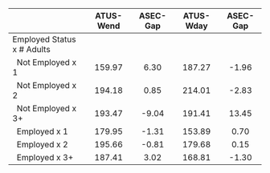 
|                      |    ATUS-Wend |     ASEC-Gap |    ATUS-Wday |     ASEC-Gap |
| -------------------- | :----------: | :----------: | :----------: | :----------: |
| Employed Status x # Adults |              |              |              |              |
| &nbsp;&nbsp;Not Employed x 1 |       159.97 |         6.30 |       187.27 |        -1.96 |
| &nbsp;&nbsp;Not Employed x 2 |       194.18 |         0.85 |       214.01 |        -2.83 |
| &nbsp;&nbsp;Not Employed x 3+ |       193.47 |        -9.04 |       191.41 |        13.45 |
| &nbsp;&nbsp;Employed x 1 |       179.95 |        -1.31 |       153.89 |         0.70 |
| &nbsp;&nbsp;Employed x 2 |       195.66 |        -0.81 |       179.68 |         0.15 |
| &nbsp;&nbsp;Employed x 3+ |       187.41 |         3.02 |       168.81 |        -1.30 |

